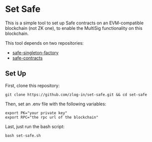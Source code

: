 # Set Safe
This is a simple tool to set up Safe contracts on an EVM-compatible blockchain (not ZK one), to enable the MultiSig functionality on this blockchain.

This tool depends on two repositories:
* [safe-singleton-factory](https://github.com/safe-global/safe-singleton-factory)
* [safe-contracts](https://github.com/safe-global/safe-contracts)

## Set Up
First, clone this  repository:
```
git clone https://github.com/zlog-in/set-safe.git && cd set-safe 
```
Then, set an .env file with the following variables:
```
export PK="your private key"
export RPC="the rpc url of the blockchain"
```
Last, just run the bash script:
```
bash set-safe.sh
```






